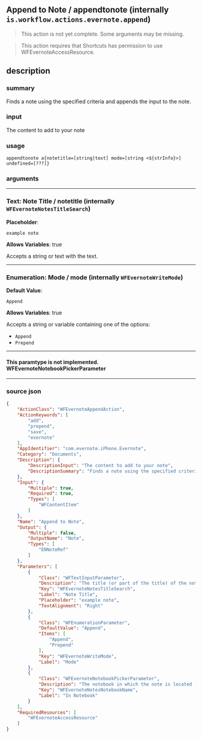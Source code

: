 
## Append to Note / appendtonote (internally `is.workflow.actions.evernote.append`)

> This action is not yet complete. Some arguments may be missing.

> This action requires that Shortcuts has permission to use WFEvernoteAccessResource.


## description

### summary

Finds a note using the specified criteria and appends the input to the note.


### input

The content to add to your note


### usage
```
appendtonote a{notetitle=[string|text] mode=[string <${strInfo}>] undefined=[???]}
```

### arguments

---

### Text: Note Title / notetitle (internally `WFEvernoteNotesTitleSearch`)
**Placeholder**:
```
example note
```
**Allows Variables**: true



Accepts a string 
or text
with the text.

---

### Enumeration: Mode / mode (internally `WFEvernoteWriteMode`)
**Default Value**:
```
Append
```
**Allows Variables**: true



Accepts a string 
or variable
containing one of the options:

- `Append`
- `Prepend`

---

#### This paramtype is not implemented. WFEvernoteNotebookPickerParameter

---

### source json

```json
{
	"ActionClass": "WFEvernoteAppendAction",
	"ActionKeywords": [
		"add",
		"prepend",
		"save",
		"evernote"
	],
	"AppIdentifier": "com.evernote.iPhone.Evernote",
	"Category": "Documents",
	"Description": {
		"DescriptionInput": "The content to add to your note",
		"DescriptionSummary": "Finds a note using the specified criteria and appends the input to the note."
	},
	"Input": {
		"Multiple": true,
		"Required": true,
		"Types": [
			"WFContentItem"
		]
	},
	"Name": "Append to Note",
	"Output": {
		"Multiple": false,
		"OutputName": "Note",
		"Types": [
			"ENNoteRef"
		]
	},
	"Parameters": [
		{
			"Class": "WFTextInputParameter",
			"Description": "The title (or part of the title) of the note to append to",
			"Key": "WFEvernoteNotesTitleSearch",
			"Label": "Note Title",
			"Placeholder": "example note",
			"TextAlignment": "Right"
		},
		{
			"Class": "WFEnumerationParameter",
			"DefaultValue": "Append",
			"Items": [
				"Append",
				"Prepend"
			],
			"Key": "WFEvernoteWriteMode",
			"Label": "Mode"
		},
		{
			"Class": "WFEvernoteNotebookPickerParameter",
			"Description": "The notebook in which the note is located (optional)",
			"Key": "WFEvernoteNotesNotebookName",
			"Label": "In Notebook"
		}
	],
	"RequiredResources": [
		"WFEvernoteAccessResource"
	]
}
```
